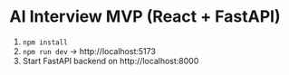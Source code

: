 # AI Interview MVP (React + FastAPI)

1. `npm install`
2. `npm run dev` → http://localhost:5173
3. Start FastAPI backend on http://localhost:8000